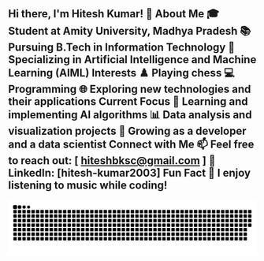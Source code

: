 Hi there, I'm Hitesh Kumar! 👋
About Me
🎓 Student at Amity University, Madhya Pradesh
📚 Pursuing B.Tech in Information Technology
🧠 Specializing in Artificial Intelligence and Machine Learning (AIML)
Interests
♟️ Playing chess
💻 Programming 
🌐 Exploring new technologies and their applications
Current Focus
🤖 Learning and implementing AI algorithms
📊 Data analysis and visualization projects
🌱 Growing as a developer and a data scientist
Connect with Me
📫 Feel free to reach out: [ hiteshbksc@gmail.com ]
🔗 LinkedIn: [hitesh-kumar2003]
Fun Fact
🎵 I enjoy listening to music while coding!
---

![snake gif](https://github.com/officialhitesh/officialhitesh/blob/output/github-snake-dark.svg)
